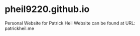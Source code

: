 # pheil9220.github.io
Personal Website for Patrick Heil
Website  can be found at URL: patrickheil.me

